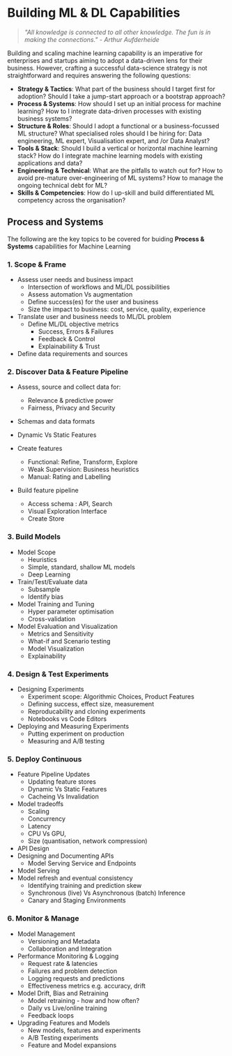 #  Building ML & DL Capabilities

> *"All knowledge is connected to all other knowledge. The fun is in making the connections." - Arthur Aufderheide*


Building and scaling machine learning capability is an imperative for enterprises and startups aiming to adopt a data-driven lens for their business. However, crafting a successful data-science strategy is not straightforward and requires answering the following questions:

- **Strategy & Tactics**: What part of the business should I target first for adoption? Should I take a jump-start approach or a bootstrap approach?
- **Process & Systems**: How should I set up an initial process for machine learning? How to I integrate data-driven processes with existing business systems?
- **Structure & Roles**: Should I adopt a functional or a business-focussed ML structure? What specialised roles should I be hiring for: Data engineering, ML expert, Visualisation expert, and /or Data Analyst?
- **Tools & Stack**: Should I build a vertical or horizontal machine learning stack? How do I integrate machine learning models with existing applications and data? 
- **Engineering & Technical**: What are the pitfalls to watch out for? How to avoid pre-mature over-engineering of ML systems? How to manage the ongoing technical debt for ML?
- **Skills & Competencies**: How do I up-skill and build differentiated ML competency across the organisation?



## Process and Systems

The following are the key topics to be covered for buiding **Process & Systems** capabilities for Machine Learning

### 1. Scope & Frame

- Assess user needs and business impact
  - Intersection of workflows and ML/DL possibilities
  - Assess automation Vs augmentation
  - Define success(es) for the user and business
  - Size the impact to business: cost, service, quality, experience
- Translate user and business needs to ML/DL problem
  - Define ML/DL objective metrics
    - Success, Errors & Failures
    - Feedback & Control
    - Explainabiliity & Trust
- Define data requirements and sources    

### 2. Discover Data & Feature Pipeline

- Assess, source and collect data for:
  - Relevance & predictive power
  - Fairness, Privacy and Security

- Schemas and data formats
- Dynamic Vs Static Features
- Create features 
  - Functional: Refine, Transform, Explore
  - Weak Supervision: Business heuristics
  - Manual: Rating and Labelling
- Build feature pipeline
  - Access schema : API, Search
  - Visual Exploration Interface
  - Create Store

### 3. Build Models

- Model Scope
  - Heuristics
  - Simple, standard, shallow ML models
  - Deep Learning
- Train/Test/Evaluate data
  - Subsample
  - Identify bias
- Model Training and Tuning
  - Hyper parameter optimisation
  - Cross-validation
- Model Evaluation and Visualization
  - Metrics and Sensitivity
  - What-if and Scenario testing
  - Model Visualization
  - Explainability

### 4. Design & Test Experiments

- Designing Experiments
  - Experiment scope: Algorithmic Choices, Product Features
  - Defining success, effect size, measurement
  - Reproducability and cloning experiments
  - Notebooks vs Code Editors
- Deploying and Measuring Experiments
  - Putting experiment on production
  - Measuring and A/B testing

### 5. Deploy Continuous

- Feature Pipeline Updates
  - Updating feature stores
  - Dynamic Vs Static Features
  - Cacheing Vs Invalidation
- Model tradeoffs 
  - Scaling 
  - Concurrency
  - Latency
  - CPU Vs GPU,
  - Size (quantisation, network compression)
- API Design
- Designing and Documenting APIs
  - Model Serving Service and Endpoints
- Model Serving
- Model refresh and eventual consistency
  - Identifying training and prediction skew
  - Synchronous (live) Vs Asynchronous (batch) Inference
  - Canary and Staging Environments
  

### 6. Monitor & Manage 

- Model Management
  - Versioning and Metadata
  - Collaboration and Integration
- Performance Monitoring & Logging
  - Request rate & latencies
  - Failures and problem detection
  - Logging requests and predictions
  - Effectiveness metrics e.g. accuracy, drift
- Model Drift, Bias and Retraining
  - Model retraining - how and how often?
  - Daily vs Live/online training
  - Feedback loops
- Upgrading Features and Models
  - New models, features and experiments
  - A/B Testing experiments
  - Feature and Model expansions

